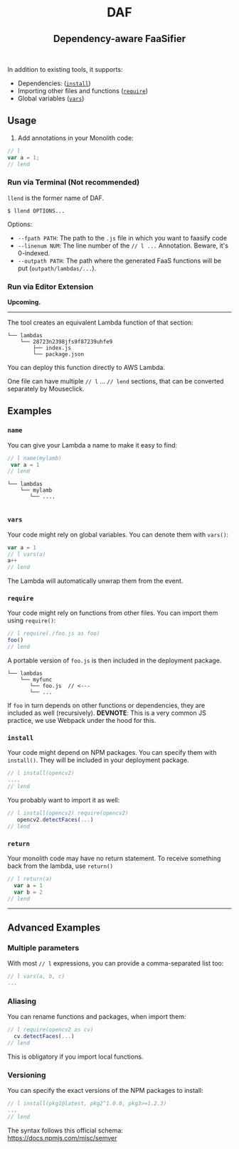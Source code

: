 <h1 align="center">DAF</h2>
<h2 align="center">Dependency-aware FaaSifier</h2>

<br>

In addition to existing tools, it supports:

* Dependencies: ([`install`](#install))
* Importing other files and functions ([`require`](#require))
* Global variables ([`vars`](#vars))


## Usage

1. Add annotations in your Monolith code:

```js
// l     
var a = 1;
// lend 
```

### Run via Terminal (Not recommended)

`llend` is the former name of DAF.

```shell
$ llend OPTIONS... 
```
Options: 

* `--fpath PATH`: The path to the `.js` file in which you want to faasify code
* `--linenum NUM`: The line number of the `// l ...` Annotation. Beware, it's 0-indexed.
* `--outpath PATH`: The path where the generated FaaS functions will be put (`outpath/lambdas/...`).


### Run via Editor Extension

**Upcoming.**

-----


The tool creates an equivalent Lambda function of that section:


```
└── lambdas
    └── 28723n2398jfs9f87239uhfe9
        ├── index.js
        └── package.json 
```

You can deploy this function directly to AWS Lambda. 

One file can have multiple `// l` ... `// lend` sections, that can be converted separately by Mouseclick.


## Examples

### `name`

You can give your Lambda a name to make it easy to find:

```js
// l name(mylamb)
 var a = 1
// lend
```

```
└── lambdas
    └── mylamb
       └── ....
    
```

### `vars`

Your code might rely on global variables. You can denote them with `vars()`:

```js
var a = 1
// l vars(a)
a++
// lend
```

The Lambda will automatically unwrap them from the event.


### `require`

Your code might rely on functions from other files. You can import them using `require()`:

```js
// l require(./foo.js as foo)
foo()
// lend
```

A portable version of `foo.js` is then included in the deployment package.

```
└── lambdas
    └── myfunc
       └── foo.js  // <---
       └── ...
```

If `foo` in turn depends on other functions or dependencies, they are included as well (recursively). **DEVNOTE**: This is a very common JS practice, we use Webpack under the hood for this.

### `install`

Your code might depend on NPM packages. You can specify them with `install()`. They will be included in your deployment package.

```js
// l install(opencv2)
....
// lend
```

You probably want to import it as well:

```js 
// l install(opencv2) require(opencv2)
   opencv2.detectFaces(...)
// lend
```

### `return`

Your monolith code may have no return statement. To receive something back from the lambda, use `return()`
```js
// l return(a)  
  var a = 1
  var b = 2
// lend
```


-----

## Advanced Examples

### Multiple parameters

With most `// l` expressions, you can provide a comma-separated list too:

```js
// l vars(a, b, c)
...
```

### Aliasing

You can rename functions and packages, when import them:

```js
// l require(opencv2 as cv)
  cv.detectFaces(...)
// lend
```

This is obligatory if you import local functions.

### Versioning

You can specify the exact versions of the NPM packages to install:

```js
// l install(pkg1@latest, pkg2^1.0.0, pkg3>=1.2.3)
...
// lend
```

The syntax follows this official schema: https://docs.npmjs.com/misc/semver